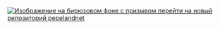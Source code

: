 [![Изображение на бирюзовом фоне с призывом перейти на новый репозиторий pepelandnet](https://user-images.githubusercontent.com/36849286/134744426-f58d6697-c6f0-48c8-a92d-b7d5ee0b4fbe.png)](https//github.com/pepelandnet)
